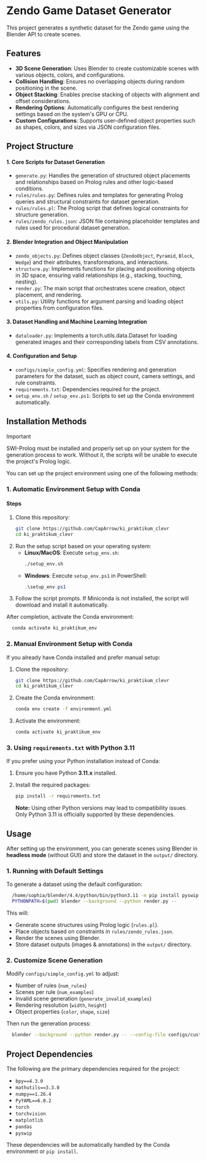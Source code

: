 # Zendo Game Dataset Generator

This project generates a synthetic dataset for the Zendo game using the Blender API to create scenes. 

## Features

- **3D Scene Generation**: Uses Blender to create customizable scenes with various objects, colors, and configurations.
- **Collision Handling**: Ensures no overlapping objects during random positioning in the scene.
- **Object Stacking**: Enables precise stacking of objects with alignment and offset considerations.
- **Rendering Options**: Automatically configures the best rendering settings based on the system's GPU or CPU.
- **Custom Configurations**: Supports user-defined object properties such as shapes, colors, and sizes via JSON configuration files.

## Project Structure

#### 1. Core Scripts for Dataset Generation

- `generate.py`: Handles the generation of structured object placements and relationships based on Prolog rules and other logic-based conditions.
- `rules/rules.py`: Defines rules and templates for generating Prolog queries and structural constraints for dataset generation.
- `rules/rules.pl`: The Prolog script that defines logical constraints for structure generation.
- `rules/zendo_rules.json`: JSON file containing placeholder templates and rules used for procedural dataset generation.

#### 2. Blender Integration and Object Manipulation

- `zendo_objects.py`: Defines object classes (`ZendoObject`, `Pyramid`, `Block`, `Wedge`) and their attributes, transformations, and interactions.
- `structure.py`: Implements functions for placing and positioning objects in 3D space, ensuring valid relationships (e.g., stacking, touching, nesting).
- `render.py`: The main script that orchestrates scene creation, object placement, and rendering.
- `utils.py`: Utility functions for argument parsing and loading object properties from configuration files.

#### 3. Dataset Handling and Machine Learning Integration

- `dataloader.py`: Implements a torch.utils.data.Dataset for loading generated images and their corresponding labels from CSV annotations.

#### 4. Configuration and Setup

- `configs/simple_config.yml`: Specifies rendering and generation parameters for the dataset, such as object count, camera settings, and rule constraints.
- `requirements.txt`: Dependencies required for the project.
- `setup_env.sh` / `setup_env.ps1`: Scripts to set up the Conda environment automatically.

## Installation Methods

> [!IMPORTANT]  
> SWI-Prolog must be installed and properly set up on your system for the generation process to work. Without it, the scripts will be unable to execute the project's Prolog logic.

You can set up the project environment using one of the following methods:

### 1. Automatic Environment Setup with Conda

#### Steps
1. Clone this repository:
   ```bash
   git clone https://github.com/CapArrow/ki_praktikum_clevr
   cd ki_praktikum_clevr
   ```
2. Run the setup script based on your operating system:
   - **Linux/MacOS**: Execute `setup_env.sh`:
     ```bash
     ./setup_env.sh
     ```
   - **Windows**: Execute `setup_env.ps1` in PowerShell:
     ```powershell
     .\setup_env.ps1
     ```
3. Follow the script prompts. If Miniconda is not installed, the script will download and install it automatically.

After completion, activate the Conda environment:
```bash
  conda activate ki_praktikum_env
```

### 2. Manual Environment Setup with Conda

If you already have Conda installed and prefer manual setup:
1. Clone the repository:
   ```bash
   git clone https://github.com/CapArrow/ki_praktikum_clevr
   cd ki_praktikum_clevr
   ```
2. Create the Conda environment:
   ```bash
   conda env create -f environment.yml
   ```
3. Activate the environment:
   ```bash
   conda activate ki_praktikum_env
   ```

### 3. Using `requirements.txt` with Python 3.11

If you prefer using your Python installation instead of Conda:
1. Ensure you have Python **3.11.x** installed.
2. Install the required packages:
   ```bash
   pip install -r requirements.txt
   ```

   **Note:** Using other Python versions may lead to compatibility issues. Only Python 3.11 is officially supported by these dependencies.

## Usage

After setting up the environment, you can generate scenes using Blender in **headless mode** (without GUI) and store the dataset in the `output/` directory.

### 1. Running with Default Settings

To generate a dataset using the default configuration:
```bash
  /home/sophia/blender/4.4/python/bin/python3.11 -m pip install pyswip
  PYTHONPATH=$(pwd) blender --background --python render.py --
```
This will:
- Generate scene structures using Prolog logic (`rules.pl`).
- Place objects based on constraints in `rules/zendo_rules.json`.
- Render the scenes using Blender.
- Store dataset outputs (images & annotations) in the `output/` directory.

### 2. Customize Scene Generation

Modify `configs/simple_config.yml` to adjust:
- Number of rules (`num_rules`)
- Scenes per rule (`num_examples`)
- Invalid scene generation (`generate_invalid_examples`)
- Rendering resolution (`width`, `height`)
- Object properties (`color`, `shape`, `size`)

Then run the generation process:
```bash
  blender --background --python render.py -- --config-file configs/custom_config.yml
```

## Project Dependencies

The following are the primary dependencies required for the project:
- `bpy==4.3.0`
- `mathutils==3.3.0`
- `numpy==1.26.4`
- `PyYAML==6.0.2`
- `torch`
- `torchvision`
- `matplotlib`
- `pandas`
- `pyswip`

These dependencies will be automatically handled by the Conda environment or `pip install`.
